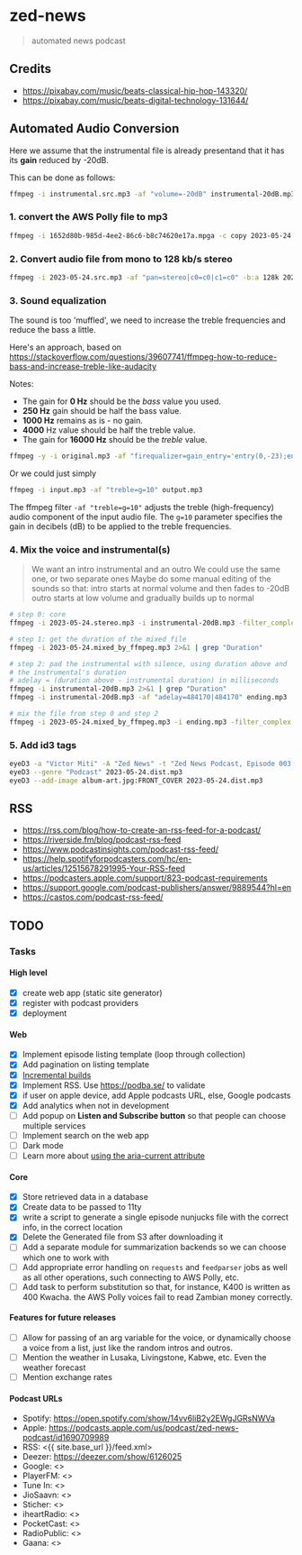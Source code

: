 # zed-news

> automated news podcast

## Credits

- <https://pixabay.com/music/beats-classical-hip-hop-143320/>
- <https://pixabay.com/music/beats-digital-technology-131644/>

## Automated Audio Conversion

Here we assume that the instrumental file is already presentand that it has its **gain** reduced by -20dB.

This can be done as follows:

```bash
ffmpeg -i instrumental.src.mp3 -af "volume=-20dB" instrumental-20dB.mp3
```

### 1. convert the AWS Polly file to mp3

```bash
ffmpeg -i 1652d80b-985d-4ee2-86c6-b8c74620e17a.mpga -c copy 2023-05-24.src.mp3
```

### 2. Convert audio file from mono to 128 kb/s stereo

```bash
ffmpeg -i 2023-05-24.src.mp3 -af "pan=stereo|c0=c0|c1=c0" -b:a 128k 2023-05-24.stereo.mp3
```

### 3. Sound equalization

The sound is too 'muffled', we need to increase the treble frequencies and reduce the bass a little.

Here's an approach, based on <https://stackoverflow.com/questions/39607741/ffmpeg-how-to-reduce-bass-and-increase-treble-like-audacity>

Notes:

- The gain for **0 Hz** should be the _bass_ value you used.
- **250 Hz** gain should be half the bass value.
- **1000 Hz** remains as is - no gain.
- **4000** Hz value should be half the treble value.
- The gain for **16000 Hz** should be the _treble_ value.

```bash
ffmpeg -y -i original.mp3 -af "firequalizer=gain_entry='entry(0,-23);entry(250,-11.5);entry(1000,0);entry(4000,8);entry(16000,16)'" test1.mp3
```

Or we could just simply

```bash
ffmpeg -i input.mp3 -af "treble=g=10" output.mp3
```

The ffmpeg filter `-af "treble=g=10"` adjusts the treble (high-frequency) audio component of the input audio file. The `g=10` parameter specifies the gain in decibels (dB) to be applied to the treble frequencies.

### 4. Mix the voice and instrumental(s)

> We want an intro instrumental and an outro
> We could use the same one, or two separate ones
> Maybe do some manual editing of the sounds so that:
> intro starts at normal volume and then fades to -20dB
> outro starts at low volume and gradually builds up to normal

```bash
# step 0: core
ffmpeg -i 2023-05-24.stereo.mp3 -i instrumental-20dB.mp3 -filter_complex amix=inputs=2:duration=longest:dropout_transition=0:weights="1 0.25":normalize=0 2023-05-24.mixed_by_ffmpeg.mp3

# step 1: get the duration of the mixed file
ffmpeg -i 2023-05-24.mixed_by_ffmpeg.mp3 2>&1 | grep "Duration"

# step 2: pad the instrumental with silence, using duration above and
# the instrumental's duration
# adelay = (duration above - instrumental duration) in milliseconds
ffmpeg -i instrumental-20dB.mp3 2>&1 | grep "Duration"
ffmpeg -i instrumental-20dB.mp3 -af "adelay=484170|484170" ending.mp3

# mix the file from step 0 and step 2
ffmpeg -i 2023-05-24.mixed_by_ffmpeg.mp3 -i ending.mp3 -filter_complex amix=inputs=2:duration=longest:dropout_transition=0:weights="1 0.25":normalize=0 2023-05-24.dist.mp3
```

### 5. Add id3 tags

```bash
eyeD3 -a "Victor Miti" -A "Zed News" -t "Zed News Podcast, Episode 003 (Wednesday 24 May 2023)" -n 3 -Y 2023 2023-05-24.dist.mp3
eyeD3 --genre "Podcast" 2023-05-24.dist.mp3
eyeD3 --add-image album-art.jpg:FRONT_COVER 2023-05-24.dist.mp3
```

## RSS

- <https://rss.com/blog/how-to-create-an-rss-feed-for-a-podcast/>
- <https://riverside.fm/blog/podcast-rss-feed>
- <https://www.podcastinsights.com/podcast-rss-feed/>
- <https://help.spotifyforpodcasters.com/hc/en-us/articles/12515678291995-Your-RSS-feed>
- <https://podcasters.apple.com/support/823-podcast-requirements>
- <https://support.google.com/podcast-publishers/answer/9889544?hl=en>
- <https://castos.com/podcast-rss-feed/>

## TODO

### Tasks

#### High level

- [x] create web app (static site generator)
- [x] register with podcast providers
- [x] deployment

#### Web

- [x] Implement episode listing template (loop through collection)
- [x] Add pagination on listing template
- [x] [Incremental builds](https://11ty.rocks/posts/smart-incremental-rebuilds-with-eleventy-import/)
- [x] Implement RSS. Use <https://podba.se/> to validate
- [x] if user on apple device, add Apple podcasts URL, else, Google podcasts
- [x] Add analytics when not in development
- [ ] Add popup on **Listen and Subscribe button** so that people can choose multiple services
- [ ] Implement search on the web app
- [ ] Dark mode
- [ ] Learn more about [using the aria-current attribute](https://tink.uk/using-the-aria-current-attribute/)

#### Core

- [x] Store retrieved data in a database
- [x] Create data to be passed to 11ty
- [x] write a script to generate a single episode nunjucks file with the correct info, in the correct location
- [x] Delete the Generated file from S3 after downloading it
- [ ] Add a separate module for summarization backends so we can choose which one to work with
- [ ] Add appropriate error handling on `requests` and `feedparser` jobs as well as all other operations, such connecting to AWS Polly, etc.
- [ ] Add task to perform substitution so that, for instance, K400 is written as 400 Kwacha. the AWS Polly voices fail to read Zambian money correctly.

#### Features for future releases

- [ ] Allow for passing of an arg variable for the voice, or dynamically choose a voice from a list, just like the random intros and outros.
- [ ] Mention the weather in Lusaka, Livingstone, Kabwe, etc. Even the weather forecast
- [ ] Mention exchange rates

#### Podcast URLs

- Spotify: <https://open.spotify.com/show/14vv6liB2y2EWgJGRsNWVa>
- Apple: <https://podcasts.apple.com/us/podcast/zed-news-podcast/id1690709989>
- RSS: <{{ site.base_url }}/feed.xml>
- Deezer: <https://deezer.com/show/6126025>
- Google: <>
- PlayerFM: <>
- Tune In: <>
- JioSaavn: <>
- Sticher: <>
- iheartRadio: <>
- PocketCast: <>
- RadioPublic: <>
- Gaana: <>
